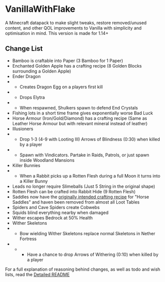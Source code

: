 # VanillaWithFlake
A Minecraft datapack to make slight tweaks, restore removed/unused content, and other QOL improvements to Vanilla with simplicity and optimisation in mind. This version is made for 1.14+

## Change List
- Bamboo is craftable into Paper (3 Bamboo for 1 Paper)
- Enchanted Golden Apple has a crafting recipe (8 Golden Blocks surrounding a Golden Apple)
- Ender Dragon 
- - Creates Dragon Egg on a players first kill
- - Drops Elytra
- - When respawned, Shulkers spawn to defend End Crystals
- Fishing lots in a short time frame gives exponentially worse Bad Luck
- Horse Armour (Iron/Gold/Diamond) has a crafting recipe (Same as Leather Horse Armour but with relevant mineral instead of leather)
- Illusioners
- - Drop 1-3 (4-9 with Looting III) Arrows of Blindness (0:30) when killed by a player
- - Spawn with Vindicators. Partake in Raids, Patrols, or just spawn inside Woodland Mansions
- Killer Bunnies
- - When a Rabbit picks up a Rotten Flesh during a full Moon it turns into a Killer Bunny
- Leads no longer require Slimeballs (Just 5 String in the original shape)
- Rotten Flesh can be crafted into Rabbit Hide (9 Rotten Flesh)
- Saddles now have the [originally intended crafting recipe](https://minecraft.gamepedia.com/Java_Edition_removed_features#Horse_saddle) for 
   "Horse Saddles" and haven been removed from almost all Loot Tables
- Spiders and Cave Spiders create Cobwebs
- Squids blind everything nearby when damaged
- Wither escapes Bedrock at 50% Health
- Wither Skeletons
- - Bow wielding Wither Skeletons replace normal Skeletons in Nether Fortress
- - - Have a chance to drop Arrows of Withering (0:10) when killed by a player

For a full explanation of reasoning behind changes, as well as todo and wish lists, read the [Detailed README](Detailed-README.md)